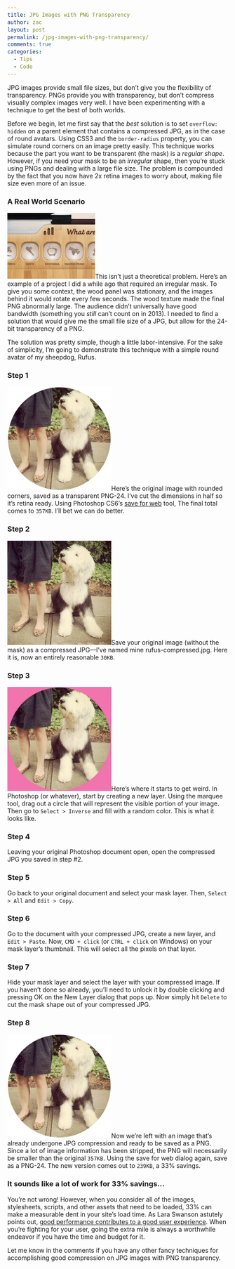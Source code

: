 ```yaml
---
title: JPG Images with PNG Transparency
author: zac
layout: post
permalink: /jpg-images-with-png-transparency/
comments: true
categories:
  - Tips
  - Code
---
```

JPG images provide small file sizes, but don&#8217;t give you the flexibility of transparency. PNGs provide you with transparency, but don&#8217;t compress visually complex images very well. I have been experimenting with a technique to get the best of both worlds.

<!-- more -->

Before we begin, let me first say that the *best* solution is to set `overflow: hidden` on a parent element that contains a compressed JPG, as in the case of round avatars. Using CSS3 and the `border-radius` property, you can simulate round corners on an image pretty easily. This technique works because the part you want to be transparent (the mask) is a *regular shape*. However, if you need your mask to be an *irregular* shape, then you&#8217;re stuck using PNGs and dealing with a large file size. The problem is compounded by the fact that you now have 2x retina images to worry about, making file size even more of an issue.

### A Real World Scenario

<img class="align-right" alt="Wood panel with PNG transparency" src="/images/what-are-you-into.png" width="200" height="150" />This isn&#8217;t just a theoretical problem. Here&#8217;s an example of a project I did a while ago that required an irregular mask. To give you some context, the wood panel was stationary, and the images behind it would rotate every few seconds. The wood texture made the final PNG abnormally large. The audience didn&#8217;t universally have good bandwidth (something you *still* can&#8217;t count on in 2013). I needed to find a solution that would give me the small file size of a JPG, but allow for the 24-bit transparency of a PNG.

The solution was pretty simple, though a little labor-intensive. For the sake of simplicity, I&#8217;m going to demonstrate this technique with a simple round avatar of my sheepdog, Rufus.

### Step 1

<img class="align-right" alt="ruf-s2" src="/images/ruf-s2.png" width="237" height="237" />Here&#8217;s the original image with rounded corners, saved as a transparent PNG-24. I&#8217;ve cut the dimensions in half so it&#8217;s retina ready. Using Photoshop CS6&#8217;s [save for web][1] tool, The final total comes to `357KB`. I&#8217;ll bet we can do better.

<h3 style="clear: both;">
  <strong>Step 2</strong>
</h3>

<img class="align-right" alt="ruf-s3" src="/images/ruf-s31.jpg" width="237" height="237" />Save your original image (without the mask) as a compressed JPG—I&#8217;ve named mine rufus-compressed.jpg. Here it is, now an entirely reasonable `30KB`.

<h3 style="clear: both;">
  Step 3
</h3>

<img class="align-right" alt="ruf-s4" src="/images/ruf-s4.jpg" width="237" height="237" />Here&#8217;s where it starts to get weird. In Photoshop (or whatever), start by creating a new layer. Using the marquee tool, drag out a circle that will represent the visible portion of your image. Then go to `Select > Inverse` and fill with a random color. This is what it looks like.

<h3 style="clear: both;">
  Step 4
</h3>

Leaving your original Photoshop document open, open the compressed JPG you saved in step #2.

### Step 5

Go back to your original document and select your mask layer. Then, `Select > All` and `Edit > Copy`.

### Step 6

Go to the document with your compressed JPG, create a new layer, and `Edit > Paste`. Now, `CMD + click` (or `CTRL + click` on Windows) on your mask layer&#8217;s thumbnail. This will select all the pixels on that layer.

### Step 7

Hide your mask layer and select the layer with your compressed image. If you haven&#8217;t done so already, you&#8217;ll need to unlock it by double clicking and pressing OK on the New Layer dialog that pops up. Now simply hit `Delete` to cut the mask shape out of your compressed JPG.

### Step 8

<img class="align-right size-full wp-image-397" alt="ruf-s5" src="/images/ruf-s5.png" width="237" height="237" />Now we&#8217;re left with an image that&#8217;s already undergone JPG compression and ready to be saved as a PNG. Since a lot of image information has been stripped, the PNG will necessarily be smaller than the original `357KB`. Using the save for web dialog again, save as a PNG-24. The new version comes out to `239KB`, a 33% savings.

<h3 style="clear: both;">
  It sounds like a lot of work for 33% savings…
</h3>

You&#8217;re not wrong! However, when you consider all of the images, stylesheets, scripts, and other assets that need to be loaded, 33% can make a measurable dent in your site&#8217;s load time. As Lara Swanson astutely points out, [good performance contributes to a good user experience][2]. When you&#8217;re fighting for your user, going the extra mile is always a worthwhile endeavor if you have the time and budget for it.

Let me know in the comments if you have any other fancy techniques for accomplishing good compression on JPG images with PNG transparency.

 [1]: http://saveforwebclaws.com/
 [2]: http://alistapart.com/article/improving-ux-through-front-end-performance